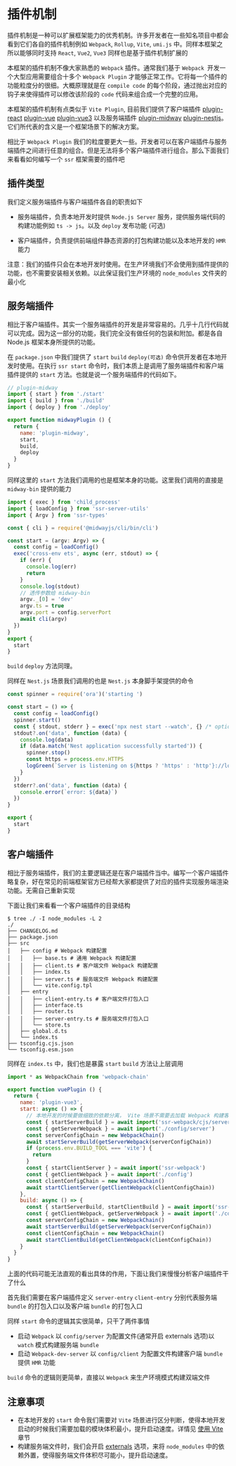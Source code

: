# 插件机制

插件机制是一种可以扩展框架能力的优秀机制。许多开发者在一些知名项目中都会看到它们各自的插件机制例如 `Webpack`, `Rollup`, `Vite`, `umi.js` 中。同样本框架之所以能够同时支持 `React`, `Vue2`, `Vue3` 同样也是基于插件机制扩展的

本框架的插件机制不像大家熟悉的 `Webpack` 插件。通常我们基于 `Webpack `开发一个大型应用需要组合十多个 `Webpack Plugin` 才能够正常工作。它将每一个插件的功能粒度分的很细。大概原理就是在 `compile code` 的每个阶段，通过抛出对应的钩子来使得插件可以修改该阶段的 `code` 代码来组合成一个完整的应用。

本框架的插件机制有点类似于 `Vite Plugin`, 目前我们提供了客户端插件 [plugin-react](https://github.com/ykfe/ssr/tree/dev/packages/plugin-react) [plugin-vue](https://github.com/ykfe/ssr/tree/dev/packages/plugin-vue) [plugin-vue3](https://github.com/ykfe/ssr/tree/dev/packages/plugin-vue3) 以及服务端插件 [plugin-midway](https://github.com/ykfe/ssr/tree/dev/packages/plugin-midway) [plugin-nestjs](https://github.com/ykfe/ssr/tree/dev/packages/plugin-nestjs)。它们所代表的含义是一个框架场景下的解决方案。

相比于 `Webpack Plugin` 我们的粒度要更大一些。开发者可以在客户端插件与服务端插件之间进行任意的组合。但是无法将多个客户端插件进行组合。那么下面我们来看看如何编写一个 `ssr` 框架需要的插件吧

## 插件类型

我们定义服务端插件与客户端插件各自的职责如下

- 服务端插件，负责本地开发时提供 `Node.js Server` 服务，提供服务端代码的构建功能例如 `ts -> js`。以及 `deploy` 发布功能 (可选)

- 客户端插件，负责提供前端组件静态资源的打包构建功能以及本地开发的 `HMR` 能力

注意：我们的插件只会在本地开发时使用。在生产环境我们不会使用到插件提供的功能，也不需要安装相关依赖。以此保证我们生产环境的 `node_modules` 文件夹的最小化

## 服务端插件

相比于客户端插件。其实一个服务端插件的开发是非常容易的。几乎十几行代码就可以完成。因为这一部分的功能，我们完全没有做任何的包装和附加。都是各自 Node.js 框架本身所提供的功能。

在 `package.json` 中我们提供了 `start` `build` `deploy(可选)` 命令供开发者在本地开发时使用。在执行 `ssr start` 命令时，我们本质上是调用了服务端插件和客户端插件提供的 `start` 方法。也就是说一个服务端插件的代码如下。

```js
// plugin-midway
import { start } from './start'
import { build } from './build'
import { deploy } from './deploy'

export function midwayPlugin () {
  return {
    name: 'plugin-midway',
    start,
    build,
    deploy
  }
}
```

同样这里的 `start` 方法我们调用的也是框架本身的功能。这里我们调用的直接是 `midway-bin` 提供的能力

```js
import { exec } from 'child_process'
import { loadConfig } from 'ssr-server-utils'
import { Argv } from 'ssr-types'

const { cli } = require('@midwayjs/cli/bin/cli')

const start = (argv: Argv) => {
  const config = loadConfig()
  exec('cross-env ets', async (err, stdout) => {
    if (err) {
      console.log(err)
      return
    }
    console.log(stdout)
    // 透传参数给 midway-bin
    argv._[0] = 'dev'
    argv.ts = true
    argv.port = config.serverPort
    await cli(argv)
  })
}
export {
  start
}
```

`build` `deploy` 方法同理。

同样在 `Nest.js` 场景我们调用的也是 `Nest.js` 本身脚手架提供的命令

```js
const spinner = require('ora')('starting ')

const start = () => {
  const config = loadConfig()
  spinner.start()
  const { stdout, stderr } = exec('npx nest start --watch', {} /* options, [optional] */)
  stdout?.on('data', function (data) {
    console.log(data)
    if (data.match('Nest application successfully started')) {
      spinner.stop()
      const https = process.env.HTTPS
      logGreen(`Server is listening on ${https ? 'https' : 'http'}://localhost:${config.serverPort}`)
    }
  })
  stderr?.on('data', function (data) {
    console.error(`error: ${data}`)
  })
}

export {
  start
}
```

## 客户端插件

相比于服务端插件，我们的主要逻辑还是在客户端插件当中。编写一个客户端插件略复杂，好在常见的前端框架官方已经帮大家都提供了对应的插件实现服务端渲染功能。无需自己重新实现

下面让我们来看看一个客户端插件的目录结构

```shell
$ tree ./ -I node_modules -L 2
./
├── CHANGELOG.md
├── package.json
├── src
│   ├── config # Webpack 构建配置
│   │   ├── base.ts # 通用 Webpack 构建配置
│   │   ├── client.ts # 客户端文件 Webpack 构建配置
│   │   ├── index.ts
│   │   ├── server.ts # 服务端文件 Webpack 构建配置
│   │   └── vite.config.tpl
│   ├── entry
│   │   ├── client-entry.ts # 客户端文件打包入口
│   │   ├── interface.ts
│   │   ├── router.ts
│   │   ├── server-entry.ts # 服务端文件打包入口
│   │   └── store.ts
│   ├── global.d.ts
│   └── index.ts
├── tsconfig.cjs.json
└── tsconfig.esm.json
```

同样在 `index.ts` 中，我们也是暴露 `start` `build` 方法让上层调用

```js
import * as WebpackChain from 'webpack-chain'

export function vuePlugin () {
  return {
    name: 'plugin-vue3',
    start: async () => {
      // 本地开发的时候要做细致的依赖分离， Vite 场景不需要去加载 Webpack 构建客户端应用所需的模块
      const { startServerBuild } = await import('ssr-webpack/cjs/server/server')
      const { getServerWebpack } = await import('./config/server')
      const serverConfigChain = new WebpackChain()
      await startServerBuild(getServerWebpack(serverConfigChain))
      if (process.env.BUILD_TOOL === 'vite') {
        return
      }
      const { startClientServer } = await import('ssr-webpack')
      const { getClientWebpack } = await import('./config')
      const clientConfigChain = new WebpackChain()
      await startClientServer(getClientWebpack(clientConfigChain))
    },
    build: async () => {
      const { startServerBuild, startClientBuild } = await import('ssr-webpack')
      const { getClientWebpack, getServerWebpack } = await import('./config')
      const serverConfigChain = new WebpackChain()
      await startServerBuild(getServerWebpack(serverConfigChain))
      const clientConfigChain = new WebpackChain()
      await startClientBuild(getClientWebpack(clientConfigChain))
    }
  }
}

```

上面的代码可能无法直观的看出具体的作用，下面让我们来慢慢分析客户端插件干了什么

首先我们需要在客户端插件定义 `server-entry` `client-entry` 分别代表服务端 `bundle` 的打包入口以及客户端 `bundle` 的打包入口

同样 `start` 命令的逻辑其实很简单，只干了两件事情

- 启动 `Webpack` 以 `config/server` 为配置文件(通常开启 externals 选项)以 `watch` 模式构建服务端 `bundle`
- 启动 `Webpack-dev-server` 以 `config/client` 为配置文件构建客户端 `bundle` 提供 `HMR` 功能

`build` 命令的逻辑则更简单，直接以 `Webpack` 来生产环境模式构建双端文件

## 注意事项

- 在本地开发的 `start` 命令我们需要对 `Vite` 场景进行区分判断，使得本地开发启动的时候我们需要加载的模块体积最小，提升启动速度。详情见 [使用 Vite](./features$vite) 章节
- 构建服务端文件时，我们会开启 [externals](https://webpack.docschina.org/configuration/externals/) 选项，来将 `node_modules` 中的依赖外置，使得服务端文件体积尽可能小，提升启动速度。